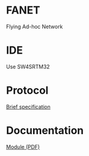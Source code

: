 # FANET
Flying Ad-hoc Network 

# IDE
Use SW4SRTM32

# Protocol
[Brief specification](https://github.com/3s1d/fanet-stm32/blob/master/Src/fanet/radio/protocol.txt)

# Documentation
[Module (PDF)](https://github.com/3s1d/fanet-stm32/raw/master/fanet_module.pdf)
